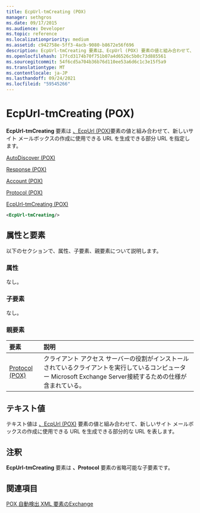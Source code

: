 ```yaml
---
title: EcpUrl-tmCreating (POX)
manager: sethgros
ms.date: 09/17/2015
ms.audience: Developer
ms.topic: reference
ms.localizationpriority: medium
ms.assetid: c942758e-5ff3-4acb-9080-b8672e56f696
description: EcpUrl-tmCreating 要素は、EcpUrl (POX) 要素の値と組み合わせて、新しいサイト メールボックスの作成に使用できる URL を生成できる部分 URL を指定します。
ms.openlocfilehash: 17fcd3174b70f751b07a4d6526c5b0c73d885561
ms.sourcegitcommit: 54f6cd5a704b36b76d110ee53a6d6c1c3e15f5a9
ms.translationtype: MT
ms.contentlocale: ja-JP
ms.lasthandoff: 09/24/2021
ms.locfileid: "59545266"
---
```

# <a name="ecpurl-tmcreating-pox"></a>EcpUrl-tmCreating (POX)

**EcpUrl-tmCreating** 要素は [、EcpUrl (POX)](ecpurl-pox.md)要素の値と組み合わせて、新しいサイト メールボックスの作成に使用できる URL を生成できる部分 URL を指定します。 
  
[AutoDiscover (POX)](autodiscover-pox.md)
  
[Response (POX)](response-pox.md)
  
[Account (POX)](account-pox.md)
  
[Protocol (POX)](protocol-pox.md)
  
[EcpUrl-tmCreating (POX)](ecpurl-tmcreating-pox.md)
  
```XML
<EcpUrl-tmCreating/>
```

## <a name="attributes-and-elements"></a>属性と要素

以下のセクションで、属性、子要素、親要素について説明します。
  
### <a name="attributes"></a>属性

なし。
  
### <a name="child-elements"></a>子要素

なし。
  
### <a name="parent-elements"></a>親要素

|**要素**|**説明**|
|:-----|:-----|
|[Protocol (POX)](protocol-pox.md) <br/> |クライアント アクセス サーバーの役割がインストールされているクライアントを実行しているコンピューター Microsoft Exchange Server接続するための仕様が含まれている。  <br/> |
   
## <a name="text-value"></a>テキスト値

テキスト値は [、EcpUrl (POX)](ecpurl-pox.md) 要素の値と組み合わせて、新しいサイト メールボックスの作成に使用できる URL を生成できる部分的な URL を表します。 
  
## <a name="remarks"></a>注釈

**EcpUrl-tmCreating** 要素は **、Protocol** 要素の省略可能な子要素です。 
  
## <a name="see-also"></a>関連項目



[POX 自動検出 XML 要素のExchange](pox-autodiscover-xml-elements-for-exchange.md)

